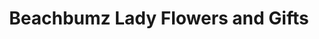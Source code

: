 ---
title: "Beachbumz Lady Flowers and Gifts"
url: /lewes/beachbumz-lady-flowers-and-gifts/
shop: Andenken
---